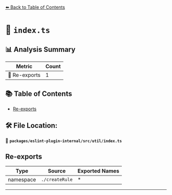 [⬅️ Back to Table of Contents](../../../../index.md)

# 📄 `index.ts`

## 📊 Analysis Summary

| Metric | Count |
|--------|-------|
| 🔄 Re-exports | 1 |

## 📚 Table of Contents

- [Re-exports](#re-exports)

## 🛠️ File Location:
📂 **`packages/eslint-plugin-internal/src/util/index.ts`**

## Re-exports

| Type | Source | Exported Names |
|------|--------|----------------|
| namespace | `./createRule` | * |


---